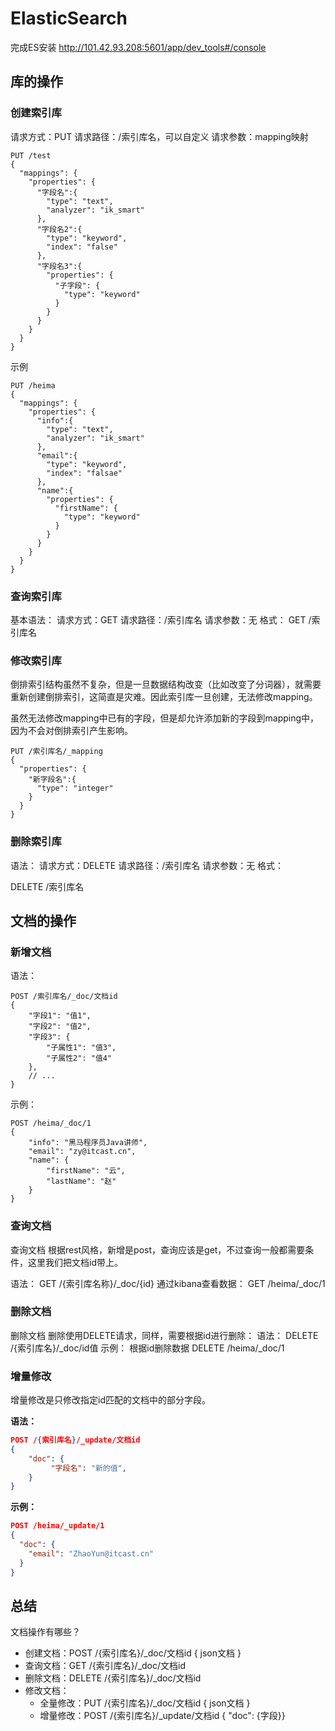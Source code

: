 # ElasticSearch
完成ES安装
http://101.42.93.208:5601/app/dev_tools#/console
## 库的操作
### 创建索引库
请求方式：PUT
请求路径：/索引库名，可以自定义
请求参数：mapping映射
```
PUT /test
{
  "mappings": {
    "properties": {
      "字段名":{
        "type": "text",
        "analyzer": "ik_smart"
      },
      "字段名2":{
        "type": "keyword",
        "index": "false"
      },
      "字段名3":{
        "properties": {
          "子字段": {
            "type": "keyword"
          }
        }
      }
    }
  }
}
```
示例
```
PUT /heima
{
  "mappings": {
    "properties": {
      "info":{
        "type": "text",
        "analyzer": "ik_smart"
      },
      "email":{
        "type": "keyword",
        "index": "falsae"
      },
      "name":{
        "properties": {
          "firstName": {
            "type": "keyword"
          }
        }
      }
    }
  }
}
```
### 查询索引库
基本语法：
请求方式：GET
请求路径：/索引库名
请求参数：无
格式：
GET /索引库名
### 修改索引库
倒排索引结构虽然不复杂，但是一旦数据结构改变（比如改变了分词器），就需要重新创建倒排索引，这简直是灾难。因此索引库一旦创建，无法修改mapping。

虽然无法修改mapping中已有的字段，但是却允许添加新的字段到mapping中，因为不会对倒排索引产生影响。
```
PUT /索引库名/_mapping
{
  "properties": {
    "新字段名":{
      "type": "integer"
    }
  }
}
```
### 删除索引库
语法：
请求方式：DELETE
请求路径：/索引库名
请求参数：无
格式：

DELETE /索引库名

## 文档的操作
### 新增文档
语法：
```
POST /索引库名/_doc/文档id
{
    "字段1": "值1",
    "字段2": "值2",
    "字段3": {
        "子属性1": "值3",
        "子属性2": "值4"
    },
    // ...
}
```
示例：
```
POST /heima/_doc/1
{
    "info": "黑马程序员Java讲师",
    "email": "zy@itcast.cn",
    "name": {
        "firstName": "云",
        "lastName": "赵"
    }
}
```
### 查询文档
查询文档
根据rest风格，新增是post，查询应该是get，不过查询一般都需要条件，这里我们把文档id带上。

语法：
GET /{索引库名称}/_doc/{id}
通过kibana查看数据：
GET /heima/_doc/1

### 删除文档
删除文档
删除使用DELETE请求，同样，需要根据id进行删除：
语法：
DELETE /{索引库名}/_doc/id值
示例：
根据id删除数据
DELETE /heima/_doc/1
### 增量修改

增量修改是只修改指定id匹配的文档中的部分字段。

**语法：**

```json
POST /{索引库名}/_update/文档id
{
    "doc": {
         "字段名": "新的值",
    }
}
```
**示例：**

```json
POST /heima/_update/1
{
  "doc": {
    "email": "ZhaoYun@itcast.cn"
  }
}
```
## 总结

文档操作有哪些？

- 创建文档：POST /{索引库名}/_doc/文档id   { json文档 }
- 查询文档：GET /{索引库名}/_doc/文档id
- 删除文档：DELETE /{索引库名}/_doc/文档id
- 修改文档：
  - 全量修改：PUT /{索引库名}/_doc/文档id { json文档 }
  - 增量修改：POST /{索引库名}/_update/文档id { "doc": {字段}}
